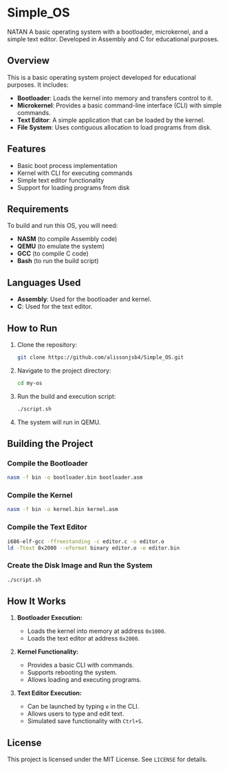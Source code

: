 # Simple_OS
NATAN
A basic operating system with a bootloader, microkernel, and a simple text editor. Developed in Assembly and C for educational purposes.

## Overview

This is a basic operating system project developed for educational purposes. It includes:
- **Bootloader**: Loads the kernel into memory and transfers control to it.
- **Microkernel**: Provides a basic command-line interface (CLI) with simple commands.
- **Text Editor**: A simple application that can be loaded by the kernel.
- **File System**: Uses contiguous allocation to load programs from disk.

## Features

- Basic boot process implementation
- Kernel with CLI for executing commands
- Simple text editor functionality
- Support for loading programs from disk

## Requirements

To build and run this OS, you will need:
- **NASM** (to compile Assembly code)
- **QEMU** (to emulate the system)
- **GCC** (to compile C code)
- **Bash** (to run the build script)

## Languages Used

- **Assembly**: Used for the bootloader and kernel.
- **C**: Used for the text editor.

## How to Run

1. Clone the repository:
   ```bash
   git clone https://github.com/alissonjsb4/Simple_OS.git
   ```

2. Navigate to the project directory:
   ```bash
   cd my-os
   ```

3. Run the build and execution script:
   ```bash
   ./script.sh
   ```

4. The system will run in QEMU.

## Building the Project

### Compile the Bootloader
```bash
nasm -f bin -o bootloader.bin bootloader.asm
```

### Compile the Kernel
```bash
nasm -f bin -o kernel.bin kernel.asm
```

### Compile the Text Editor
```bash
i686-elf-gcc -ffreestanding -c editor.c -o editor.o
ld -Ttext 0x2000 --oformat binary editor.o -o editor.bin
```

### Create the Disk Image and Run the System
```bash
./script.sh
```

## How It Works

1. **Bootloader Execution:**
   - Loads the kernel into memory at address `0x1000`.
   - Loads the text editor at address `0x2000`.

2. **Kernel Functionality:**
   - Provides a basic CLI with commands.
   - Supports rebooting the system.
   - Allows loading and executing programs.

3. **Text Editor Execution:**
   - Can be launched by typing `e` in the CLI.
   - Allows users to type and edit text.
   - Simulated save functionality with `Ctrl+S`.

## License

This project is licensed under the MIT License. See `LICENSE` for details.

